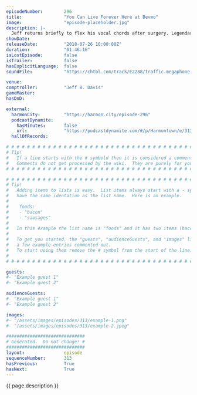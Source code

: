 ```yaml
---
episodeNumber:        296
title:                "You Can Live Forever Here at Bevmo"
image:                "episode-placeholder.jpg"
description: |-
  Jeff returns briefly to flex his vocal chords after surgery. Legendary SNL alum Laraine Newman shares Groundlings and Coneheads behind the scenes stories. Steve Levy explains a new dating app. Featuring Dan Harmon, Rob Schrab, Spencer Crittenden, Jeff Bryan Davis and Laraine Newman.
showDate:             
releaseDate:          "2018-07-26 10:00:00Z"
duration:             "01:46:16"
isLostEpisode:        false
isTrailer:            false
hasExplicitLanguage:  false
soundFile:            "https://chtbl.com/track/E2288/traffic.megaphone.fm/STA7505077183.mp3?updated=1596849971"

venue:                
comptroller:          "Jeff B. Davis"
gameMaster:           
hasDnD:               

external:
  harmonCity:         "https://harmon.city/episode-296"
  podcastDynamite:
    hasMinutes:       false
    url:              "https://podcastdynamite.com/#/p/Harmontown/e/313/296"
  hallOfRecords:      

# # # # # # # # # # # # # # # # # # # # # # # # # # # # # # # # # # # # # # # # # # # # #
# Tip!
#   If a line starts with the # symbold then it is considered a comment.
#   Comments do not get processed by the wiki.  They are purely for your information.
# # # # # # # # # # # # # # # # # # # # # # # # # # # # # # # # # # # # # # # # # # # # #

# # # # # # # # # # # # # # # # # # # # # # # # # # # # # # # # # # # # # # # # # # # # #
# Tip!
#   Adding items to lists is easy.  List items always start with a - symbol and have
#   have the same identation as the list name.  Here is an example.
#
#    foods:
#    - "bacon"
#    - "sausages"
#
#   In this example the list name is "foods" and it has two items (bacon, and sausages).
#
#   To get you started, the "guests", "audienceGuests", and "images" lists below have
#   a few example entries commented out.
#   To start using them remove the # symbol from the start of the line.
#
# # # # # # # # # # # # # # # # # # # # # # # # # # # # # # # # # # # # # # # # # # # # #

guests:
#- "Example guest 1"
#- "Example guest 2"

audienceGuests:
#- "Example guest 1"
#- "Example guest 2"

images:
#- "/assets/images/episodes/313/example-1.png"
#- "/assets/images/episodes/313/example-2.jpeg"

##############################
# Generated.  Do not change! #
##############################
layout:               episode
sequenceNumber:       313
hasPrevious:          True
hasNext:              True
---
```


<!-- The episode description will be rendered here -->
{{ page.description }}

<!-- Add your content BELOW here -->
<!-- vvvvvvvvvvvvvvvvvvvvvvvvvvv -->




<!-- ^^^^^^^^^^^^^^^^^^^^^^^^^^^ -->
<!-- Add your content ABOVE here -->

<!-- The episode gallery will be rendered here -->